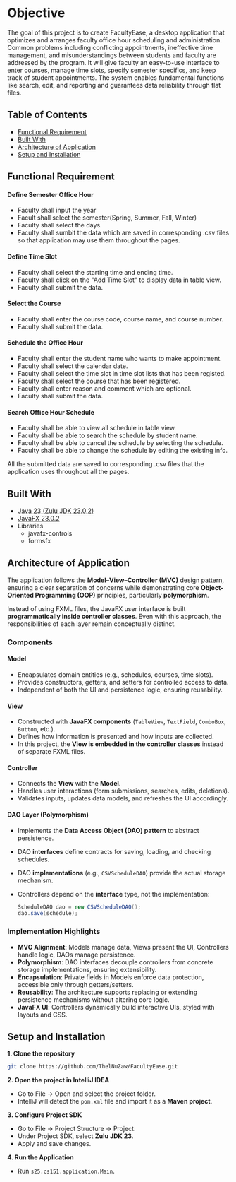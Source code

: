 # Objective
The goal of this project is to create FacultyEase, a desktop application that optimizes and arranges faculty office hour scheduling and administration. Common problems including conflicting appointments, ineffective time management, and misunderstandings between students and faculty are addressed by the program. It will give faculty an easy-to-use interface to enter courses, manage time slots, specify semester specifics, and keep track of student appointments. The system enables fundamental functions like search, edit, and reporting and guarantees data reliability through flat files.

## Table of Contents
- [Functional Requirement](#functional-requirement)
- [Built With](#built-with)
- [Architecture of Application](#architecture-of-application)
- [Setup and Installation](#setup-and-installation)

## Functional Requirement
#### Define Semester Office Hour
- Faculty shall input the year
- Facult shall select the semester(Spring, Summer, Fall, Winter)
- Faculty shall select the days.
- Faculty shall sumbit the data which are saved in corresponding .csv files so that application may use them throughout the pages.
#### Define Time Slot
- Faculty shall select the starting time and ending time.
- Faculty shall click on the "Add Time Slot" to display data in table view.
- Faculty shall submit the data.
#### Select the Course
- Faculty shall enter the course code, course name, and course number.
- Faculty shall submit the data.
#### Schedule the Office Hour
- Faculty shall enter the student name who wants to make appointment.
- Faculty shall select the calendar date.
- Faculty shall select the time slot in time slot lists that has been registed.
- Faculty shall select the course that has been registered.
- Faculty shall enter reason and comment which are optional.
- Faculty shall submit the data.
#### Search Office Hour Schedule
- Faculty shall be able to view all schedule in table view.
- Faculty shall be able to search the schedule by student name.
- Faculty shall be able to cancel the schedule by selecting the schedule.
- Faculty shall be able to change the schedule by editing the existing info.

All the submitted data are saved to corresponding .csv files that the application uses throughout all the pages.

## Built With
- [Java 23 (Zulu JDK 23.0.2)](https://www.azul.com/downloads/?package=jdk#zulu)
- [JavaFX 23.0.2](https://openjfx.io/)
- Libraries
  - javafx-controls
  - formsfx

## Architecture of Application  

The application follows the **Model–View–Controller (MVC)** design pattern, ensuring a clear separation of concerns while demonstrating core **Object-Oriented Programming (OOP)** principles, particularly **polymorphism**.  

Instead of using FXML files, the JavaFX user interface is built **programmatically inside controller classes**. Even with this approach, the responsibilities of each layer remain conceptually distinct.  

### Components  

#### **Model**  
- Encapsulates domain entities (e.g., schedules, courses, time slots).  
- Provides constructors, getters, and setters for controlled access to data.  
- Independent of both the UI and persistence logic, ensuring reusability.  

#### **View**  
- Constructed with **JavaFX components** (`TableView`, `TextField`, `ComboBox`, `Button`, etc.).  
- Defines how information is presented and how inputs are collected.  
- In this project, the **View is embedded in the controller classes** instead of separate FXML files.  

#### **Controller**  
- Connects the **View** with the **Model**.  
- Handles user interactions (form submissions, searches, edits, deletions).  
- Validates inputs, updates data models, and refreshes the UI accordingly.  

#### **DAO Layer (Polymorphism)**  
- Implements the **Data Access Object (DAO) pattern** to abstract persistence.  
- DAO **interfaces** define contracts for saving, loading, and checking schedules.  
- DAO **implementations** (e.g., `CSVScheduleDAO`) provide the actual storage mechanism.  
- Controllers depend on the **interface** type, not the implementation:  

  ```java
  ScheduleDAO dao = new CSVScheduleDAO();
  dao.save(schedule);

### Implementation Highlights  
- **MVC Alignment**: Models manage data, Views present the UI, Controllers handle logic, DAOs manage persistence.  
- **Polymorphism**: DAO interfaces decouple controllers from concrete storage implementations, ensuring extensibility.  
- **Encapsulation**: Private fields in Models enforce data protection, accessible only through getters/setters.  
- **Reusability**: The architecture supports replacing or extending persistence mechanisms without altering core logic.  
- **JavaFX UI**: Controllers dynamically build interactive UIs, styled with layouts and CSS.

## Setup and Installation
**1. Clone the repository**
```bash
git clone https://github.com/ThelNuZaw/FacultyEase.git
```
**2. Open the project in IntelliJ IDEA**
- Go to File -> Open and select the project folder.  
- IntelliJ will detect the `pom.xml` file and import it as a **Maven project**.

**3. Configure Project SDK**
- Go to File -> Project Structure → Project.  
- Under Project SDK, select **Zulu JDK 23**.  
- Apply and save changes.

**4. Run the Application**
- Run `s25.cs151.application.Main`.


  

